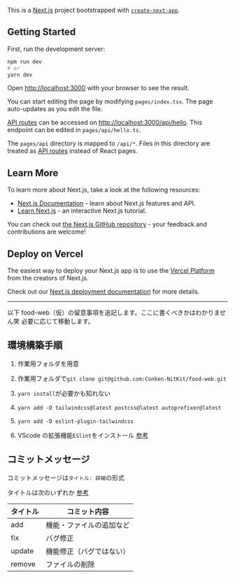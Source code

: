 This is a [Next.js](https://nextjs.org/) project bootstrapped with [`create-next-app`](https://github.com/vercel/next.js/tree/canary/packages/create-next-app).

## Getting Started

First, run the development server:

```bash
npm run dev
# or
yarn dev
```

Open [http://localhost:3000](http://localhost:3000) with your browser to see the result.

You can start editing the page by modifying `pages/index.tsx`. The page auto-updates as you edit the file.

[API routes](https://nextjs.org/docs/api-routes/introduction) can be accessed on [http://localhost:3000/api/hello](http://localhost:3000/api/hello). This endpoint can be edited in `pages/api/hello.ts`.

The `pages/api` directory is mapped to `/api/*`. Files in this directory are treated as [API routes](https://nextjs.org/docs/api-routes/introduction) instead of React pages.

## Learn More

To learn more about Next.js, take a look at the following resources:

- [Next.js Documentation](https://nextjs.org/docs) - learn about Next.js features and API.
- [Learn Next.js](https://nextjs.org/learn) - an interactive Next.js tutorial.

You can check out [the Next.js GitHub repository](https://github.com/vercel/next.js/) - your feedback and contributions are welcome!

## Deploy on Vercel

The easiest way to deploy your Next.js app is to use the [Vercel Platform](https://vercel.com/new?utm_medium=default-template&filter=next.js&utm_source=create-next-app&utm_campaign=create-next-app-readme) from the creators of Next.js.

Check out our [Next.js deployment documentation](https://nextjs.org/docs/deployment) for more details.

---

以下 food-web（仮）の留意事項を追記します。ここに書くべきかはわかりません笑 必要に応じて移動します。

## 環境構築手順

1. 作業用フォルダを用意

1. 作業用フォルダで`git clone git@github.com:Conken-NitKit/food-web.git`

1. `yarn install`が必要かも知れない

1. `yarn add -D tailwindcss@latest postcss@latest autoprefixer@latest`

1. `yarn add -D eslint-plugin-tailwindcss`

1. VScode の拡張機能`ESlint`をインストール [参考](https://drive.google.com/file/d/1oPZpg67sT3jeqDCns6ZR924q-cXADhHE/view?usp=sharing)

## コミットメッセージ

コミットメッセージは`タイトル: 詳細`の形式

タイトルは次のいずれか [参考](https://qiita.com/itosho/items/9565c6ad2ffc24c09364)

| タイトル | コミット内容             |
| -------- | ------------------------ |
| add      | 機能・ファイルの追加など |
| fix      | バグ修正                 |
| update   | 機能修正（バグではない） |
| remove   | ファイルの削除           |
